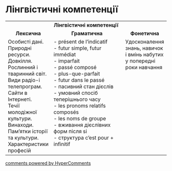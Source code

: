 <div id="hypercomments_widget" class="js-hypercomments-widget invisible"></div>

# Лінгвістичні компетенції


<table>
  <tr>
    <td align="center" colspan="3"><b>Лінгвістичні компетенції</b></td>
  </tr>
            <tr>
                <td align="center"><b>Лексична</b></td>
                <td align="center"><b>Граматична</b></td>
                <td align="center"><b>Фонетична</b></td>
            </tr>
            <tr>
                <td width="25%" style="vertical-align:top !important;">
Особисті дані.<br>
Природні ресурси.<br>
Довкілля.<br>
Рослинний і тваринний світ.<br>
Види радіо-і телепрограм.<br>
Сайти в Інтернеті. <br>
Течії молодіжної культури. <br>
Винаходи. <br>
Пам’ятки історії та культури.<br>
Характеристики професій</td>
<td width="50%" style="vertical-align:top !important;">
- présent de l’indicatif<br>
- futur simple, futur immédiat<br>
- imparfait<br>
- passé composé<br>
- plus-que-parfait<br>
- futur dans le passé<br>
- пасивний стан дієслів<br>
- умовний спосіб теперішнього часу<br>
- les pronoms relatifs composés<br>
- les noms de groupe  <br>
- вживання дієслівних форм після si  <br>
- структура c’est pour + infinitif
</td>
<td width="25%" style="vertical-align:top !important;">Удосконалення знань, навичок і вмінь набутих у попередні роки навчання</td>
            </tr>
</table>

<div class="js-hypercomments-container">
    <a href="http://hypercomments.com" class="hc-link" title="comments widget">comments powered by HyperComments</a>
</div>